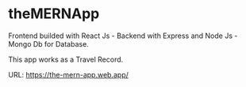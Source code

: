 # theMERNApp
Frontend builded with React Js - Backend with Express and Node Js - Mongo Db for Database.

This app works as a Travel Record.

URL: https://the-mern-app.web.app/

